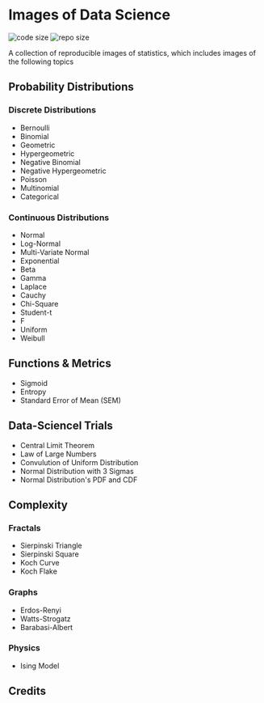 # Images of Data Science

![code size](https://img.shields.io/github/languages/code-size/ivaquero/Images-of-Data-Science.svg)
![repo size](https://img.shields.io/github/repo-size/ivaquero/Images-of-Data-Science.svg)

A collection of reproducible images of statistics, which includes images of
the following topics

## Probability Distributions

### Discrete Distributions

- Bernoulli
- Binomial
- Geometric
- Hypergeometric
- Negative Binomial
- Negative Hypergeometric
- Poisson
- Multinomial
- Categorical

### Continuous Distributions

- Normal
- Log-Normal
- Multi-Variate Normal
- Exponential
- Beta
- Gamma
- Laplace
- Cauchy
- Chi-Square
- Student-t
- F
- Uniform
- Weibull

## Functions & Metrics

- Sigmoid
- Entropy
- Standard Error of Mean (SEM)

## Data-Sciencel Trials

- Central Limit Theorem
- Law of Large Numbers
- Convulution of Uniform Distribution
- Normal Distribution with 3 Sigmas
- Normal Distribution's PDF and CDF

## Complexity

### Fractals

- Sierpinski Triangle
- Sierpinski Square
- Koch Curve
- Koch Flake

### Graphs

- Erdos-Renyi
- Watts-Strogatz
- Barabasi-Albert

### Physics

- Ising Model

## Credits
